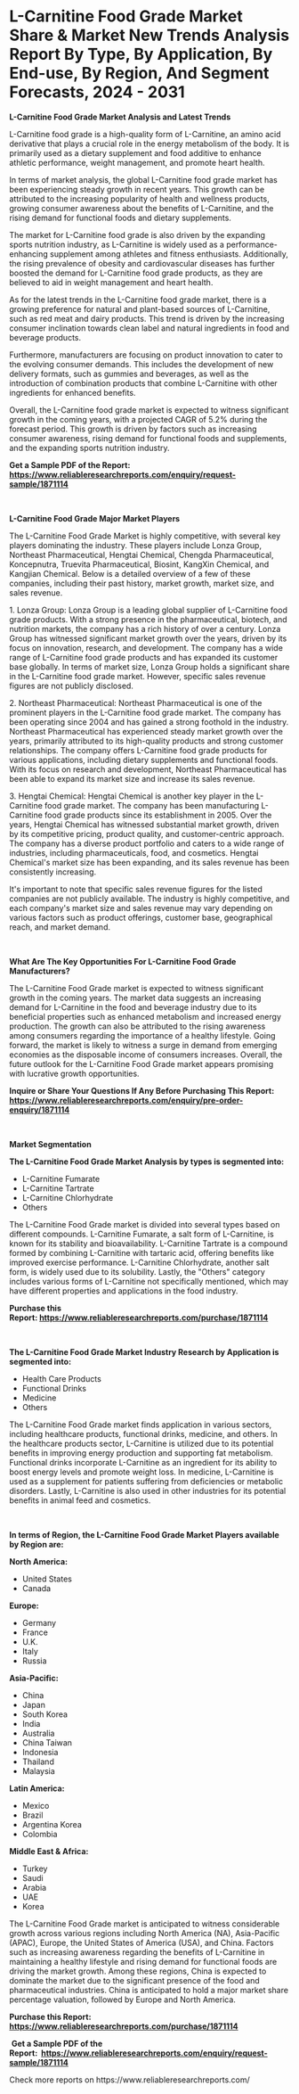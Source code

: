 <p><h1>L-Carnitine Food Grade Market Share & Market New Trends Analysis Report By Type, By Application, By End-use, By Region, And Segment Forecasts, 2024 - 2031</h1></p><p><strong>L-Carnitine Food Grade Market Analysis and Latest Trends</strong></p>
<p><p>L-Carnitine food grade is a high-quality form of L-Carnitine, an amino acid derivative that plays a crucial role in the energy metabolism of the body. It is primarily used as a dietary supplement and food additive to enhance athletic performance, weight management, and promote heart health.</p><p>In terms of market analysis, the global L-Carnitine food grade market has been experiencing steady growth in recent years. This growth can be attributed to the increasing popularity of health and wellness products, growing consumer awareness about the benefits of L-Carnitine, and the rising demand for functional foods and dietary supplements.</p><p>The market for L-Carnitine food grade is also driven by the expanding sports nutrition industry, as L-Carnitine is widely used as a performance-enhancing supplement among athletes and fitness enthusiasts. Additionally, the rising prevalence of obesity and cardiovascular diseases has further boosted the demand for L-Carnitine food grade products, as they are believed to aid in weight management and heart health.</p><p>As for the latest trends in the L-Carnitine food grade market, there is a growing preference for natural and plant-based sources of L-Carnitine, such as red meat and dairy products. This trend is driven by the increasing consumer inclination towards clean label and natural ingredients in food and beverage products.</p><p>Furthermore, manufacturers are focusing on product innovation to cater to the evolving consumer demands. This includes the development of new delivery formats, such as gummies and beverages, as well as the introduction of combination products that combine L-Carnitine with other ingredients for enhanced benefits.</p><p>Overall, the L-Carnitine food grade market is expected to witness significant growth in the coming years, with a projected CAGR of 5.2% during the forecast period. This growth is driven by factors such as increasing consumer awareness, rising demand for functional foods and supplements, and the expanding sports nutrition industry.</p></p>
<p><strong>Get a Sample PDF of the Report:&nbsp; <a href="https://www.reliableresearchreports.com/enquiry/request-sample/1871114">https://www.reliableresearchreports.com/enquiry/request-sample/1871114</a></strong></p>
<p>&nbsp;</p>
<p><strong>L-Carnitine Food Grade Major Market Players</strong></p>
<p><p>The L-Carnitine Food Grade Market is highly competitive, with several key players dominating the industry. These players include Lonza Group, Northeast Pharmaceutical, Hengtai Chemical, Chengda Pharmaceutical, Koncepnutra, Truevita Pharmaceutical, Biosint, KangXin Chemical, and Kangjian Chemical. Below is a detailed overview of a few of these companies, including their past history, market growth, market size, and sales revenue.</p><p>1. Lonza Group: Lonza Group is a leading global supplier of L-Carnitine food grade products. With a strong presence in the pharmaceutical, biotech, and nutrition markets, the company has a rich history of over a century. Lonza Group has witnessed significant market growth over the years, driven by its focus on innovation, research, and development. The company has a wide range of L-Carnitine food grade products and has expanded its customer base globally. In terms of market size, Lonza Group holds a significant share in the L-Carnitine food grade market. However, specific sales revenue figures are not publicly disclosed.</p><p>2. Northeast Pharmaceutical: Northeast Pharmaceutical is one of the prominent players in the L-Carnitine food grade market. The company has been operating since 2004 and has gained a strong foothold in the industry. Northeast Pharmaceutical has experienced steady market growth over the years, primarily attributed to its high-quality products and strong customer relationships. The company offers L-Carnitine food grade products for various applications, including dietary supplements and functional foods. With its focus on research and development, Northeast Pharmaceutical has been able to expand its market size and increase its sales revenue.</p><p>3. Hengtai Chemical: Hengtai Chemical is another key player in the L-Carnitine food grade market. The company has been manufacturing L-Carnitine food grade products since its establishment in 2005. Over the years, Hengtai Chemical has witnessed substantial market growth, driven by its competitive pricing, product quality, and customer-centric approach. The company has a diverse product portfolio and caters to a wide range of industries, including pharmaceuticals, food, and cosmetics. Hengtai Chemical's market size has been expanding, and its sales revenue has been consistently increasing.</p><p>It's important to note that specific sales revenue figures for the listed companies are not publicly available. The industry is highly competitive, and each company's market size and sales revenue may vary depending on various factors such as product offerings, customer base, geographical reach, and market demand.</p></p>
<p>&nbsp;</p>
<p><strong>What Are The Key Opportunities For L-Carnitine Food Grade Manufacturers?</strong></p>
<p><p>The L-Carnitine Food Grade market is expected to witness significant growth in the coming years. The market data suggests an increasing demand for L-Carnitine in the food and beverage industry due to its beneficial properties such as enhanced metabolism and increased energy production. The growth can also be attributed to the rising awareness among consumers regarding the importance of a healthy lifestyle. Going forward, the market is likely to witness a surge in demand from emerging economies as the disposable income of consumers increases. Overall, the future outlook for the L-Carnitine Food Grade market appears promising with lucrative growth opportunities.</p></p>
<p><strong>Inquire or Share Your Questions If Any Before Purchasing This Report: <a href="https://www.reliableresearchreports.com/enquiry/pre-order-enquiry/1871114">https://www.reliableresearchreports.com/enquiry/pre-order-enquiry/1871114</a></strong></p>
<p>&nbsp;</p>
<p><strong>Market Segmentation</strong></p>
<p><strong>The L-Carnitine Food Grade Market Analysis by types is segmented into:</strong></p>
<p><ul><li>L-Carnitine Fumarate</li><li>L-Carnitine Tartrate</li><li>L-Carnitine Chlorhydrate</li><li>Others</li></ul></p>
<p><p>The L-Carnitine Food Grade market is divided into several types based on different compounds. L-Carnitine Fumarate, a salt form of L-Carnitine, is known for its stability and bioavailability. L-Carnitine Tartrate is a compound formed by combining L-Carnitine with tartaric acid, offering benefits like improved exercise performance. L-Carnitine Chlorhydrate, another salt form, is widely used due to its solubility. Lastly, the "Others" category includes various forms of L-Carnitine not specifically mentioned, which may have different properties and applications in the food industry.</p></p>
<p><strong>Purchase this Report:&nbsp;<a href="https://www.reliableresearchreports.com/purchase/1871114">https://www.reliableresearchreports.com/purchase/1871114</a></strong></p>
<p>&nbsp;</p>
<p><strong>The L-Carnitine Food Grade Market Industry Research by Application is segmented into:</strong></p>
<p><ul><li>Health Care Products</li><li>Functional Drinks</li><li>Medicine</li><li>Others</li></ul></p>
<p><p>The L-Carnitine Food Grade market finds application in various sectors, including healthcare products, functional drinks, medicine, and others. In the healthcare products sector, L-Carnitine is utilized due to its potential benefits in improving energy production and supporting fat metabolism. Functional drinks incorporate L-Carnitine as an ingredient for its ability to boost energy levels and promote weight loss. In medicine, L-Carnitine is used as a supplement for patients suffering from deficiencies or metabolic disorders. Lastly, L-Carnitine is also used in other industries for its potential benefits in animal feed and cosmetics.</p></p>
<p>&nbsp;</p>
<p><strong>In terms of Region, the L-Carnitine Food Grade Market Players available by Region are:</strong></p>
<p>
    <p> <strong> North America: </strong>
        <ul>
            <li>United States</li>
            <li>Canada</li>
        </ul>
        </p> 
    <p> <strong> Europe: </strong>
        <ul>
            <li>Germany</li>
            <li>France</li>
            <li>U.K.</li>
            <li>Italy</li>
            <li>Russia</li>
        </ul>
        </p> 
    <p> <strong> Asia-Pacific: </strong>
        <ul>
            <li>China</li>
            <li>Japan</li>
            <li>South Korea</li>
            <li>India</li>
            <li>Australia</li>
            <li>China Taiwan</li>
            <li>Indonesia</li>
            <li>Thailand</li>
            <li>Malaysia</li>
        </ul>
        </p> 
    <p> <strong> Latin America: </strong>
        <ul>
            <li>Mexico</li>
            <li>Brazil</li>
            <li>Argentina Korea</li>
            <li>Colombia</li>
        </ul>
        </p> 
    <p> <strong> Middle East & Africa: </strong>
        <ul>
            <li>Turkey</li>
            <li>Saudi</li>
            <li>Arabia</li>
            <li>UAE</li>
            <li>Korea</li>
        </ul>
    </p>
    </p>
<p><p>The L-Carnitine Food Grade market is anticipated to witness considerable growth across various regions including North America (NA), Asia-Pacific (APAC), Europe, the United States of America (USA), and China. Factors such as increasing awareness regarding the benefits of L-Carnitine in maintaining a healthy lifestyle and rising demand for functional foods are driving the market growth. Among these regions, China is expected to dominate the market due to the significant presence of the food and pharmaceutical industries. China is anticipated to hold a major market share percentage valuation, followed by Europe and North America.</p></p>
<p><strong>Purchase this Report: <a href="https://www.reliableresearchreports.com/purchase/1871114">https://www.reliableresearchreports.com/purchase/1871114</a></strong></p>
<p>&nbsp;<strong>Get a Sample PDF of the Report:&nbsp;&nbsp;<a href="https://www.reliableresearchreports.com/enquiry/request-sample/1871114">https://www.reliableresearchreports.com/enquiry/request-sample/1871114</a></strong></p>
<p><strong></strong></p>
<p>Check more reports on https://www.reliableresearchreports.com/</p>